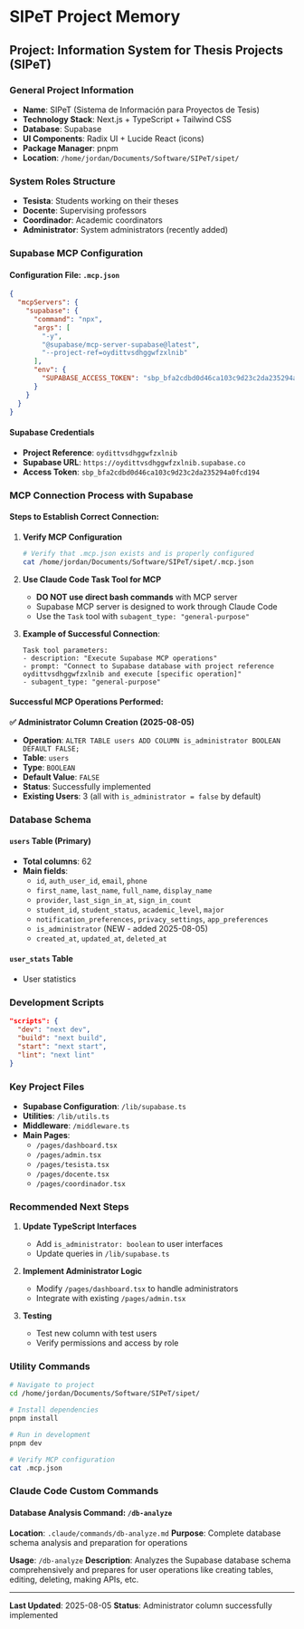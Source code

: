 # SIPeT Project Memory

## Project: Information System for Thesis Projects (SIPeT)

### General Project Information
- **Name**: SIPeT (Sistema de Información para Proyectos de Tesis)
- **Technology Stack**: Next.js + TypeScript + Tailwind CSS
- **Database**: Supabase
- **UI Components**: Radix UI + Lucide React (icons)
- **Package Manager**: pnpm
- **Location**: `/home/jordan/Documents/Software/SIPeT/sipet/`

### System Roles Structure
- **Tesista**: Students working on their theses
- **Docente**: Supervising professors
- **Coordinador**: Academic coordinators
- **Administrator**: System administrators (recently added)

### Supabase MCP Configuration

#### Configuration File: `.mcp.json`
```json
{
  "mcpServers": {
    "supabase": {
      "command": "npx",
      "args": [
        "-y",
        "@supabase/mcp-server-supabase@latest",
        "--project-ref=oydittvsdhggwfzxlnib"
      ],
      "env": {
        "SUPABASE_ACCESS_TOKEN": "sbp_bfa2cdbd0d46ca103c9d23c2da235294a0fcd194"
      }
    }
  }
}
```

#### Supabase Credentials
- **Project Reference**: `oydittvsdhggwfzxlnib`
- **Supabase URL**: `https://oydittvsdhggwfzxlnib.supabase.co`
- **Access Token**: `sbp_bfa2cdbd0d46ca103c9d23c2da235294a0fcd194`

### MCP Connection Process with Supabase

#### Steps to Establish Correct Connection:

1. **Verify MCP Configuration**
   ```bash
   # Verify that .mcp.json exists and is properly configured
   cat /home/jordan/Documents/Software/SIPeT/sipet/.mcp.json
   ```

2. **Use Claude Code Task Tool for MCP**
   - **DO NOT use direct bash commands** with MCP server
   - Supabase MCP server is designed to work through Claude Code
   - Use the `Task` tool with `subagent_type: "general-purpose"`

3. **Example of Successful Connection**:
   ```
   Task tool parameters:
   - description: "Execute Supabase MCP operations"
   - prompt: "Connect to Supabase database with project reference oydittvsdhggwfzxlnib and execute [specific operation]"
   - subagent_type: "general-purpose"
   ```

#### Successful MCP Operations Performed:

**✅ Administrator Column Creation (2025-08-05)**
- **Operation**: `ALTER TABLE users ADD COLUMN is_administrator BOOLEAN DEFAULT FALSE;`
- **Table**: `users`
- **Type**: `BOOLEAN`
- **Default Value**: `FALSE`
- **Status**: Successfully implemented
- **Existing Users**: 3 (all with `is_administrator = false` by default)

### Database Schema

#### `users` Table (Primary)
- **Total columns**: 62
- **Main fields**:
  - `id`, `auth_user_id`, `email`, `phone`
  - `first_name`, `last_name`, `full_name`, `display_name`
  - `provider`, `last_sign_in_at`, `sign_in_count`
  - `student_id`, `student_status`, `academic_level`, `major`
  - `notification_preferences`, `privacy_settings`, `app_preferences`
  - `is_administrator` (NEW - added 2025-08-05)
  - `created_at`, `updated_at`, `deleted_at`

#### `user_stats` Table
- User statistics

### Development Scripts
```json
"scripts": {
  "dev": "next dev",
  "build": "next build", 
  "start": "next start",
  "lint": "next lint"
}
```

### Key Project Files
- **Supabase Configuration**: `/lib/supabase.ts`
- **Utilities**: `/lib/utils.ts`
- **Middleware**: `/middleware.ts`
- **Main Pages**: 
  - `/pages/dashboard.tsx`
  - `/pages/admin.tsx`
  - `/pages/tesista.tsx`
  - `/pages/docente.tsx`
  - `/pages/coordinador.tsx`

### Recommended Next Steps

1. **Update TypeScript Interfaces**
   - Add `is_administrator: boolean` to user interfaces
   - Update queries in `/lib/supabase.ts`

2. **Implement Administrator Logic**
   - Modify `/pages/dashboard.tsx` to handle administrators
   - Integrate with existing `/pages/admin.tsx`

3. **Testing**
   - Test new column with test users
   - Verify permissions and access by role

### Utility Commands
```bash
# Navigate to project
cd /home/jordan/Documents/Software/SIPeT/sipet/

# Install dependencies
pnpm install

# Run in development
pnpm dev

# Verify MCP configuration
cat .mcp.json
```

### Claude Code Custom Commands

#### Database Analysis Command: `/db-analyze`
**Location**: `.claude/commands/db-analyze.md`
**Purpose**: Complete database schema analysis and preparation for operations

**Usage**: `/db-analyze`
**Description**: Analyzes the Supabase database schema comprehensively and prepares for user operations like creating tables, editing, deleting, making APIs, etc.

---
**Last Updated**: 2025-08-05
**Status**: Administrator column successfully implemented